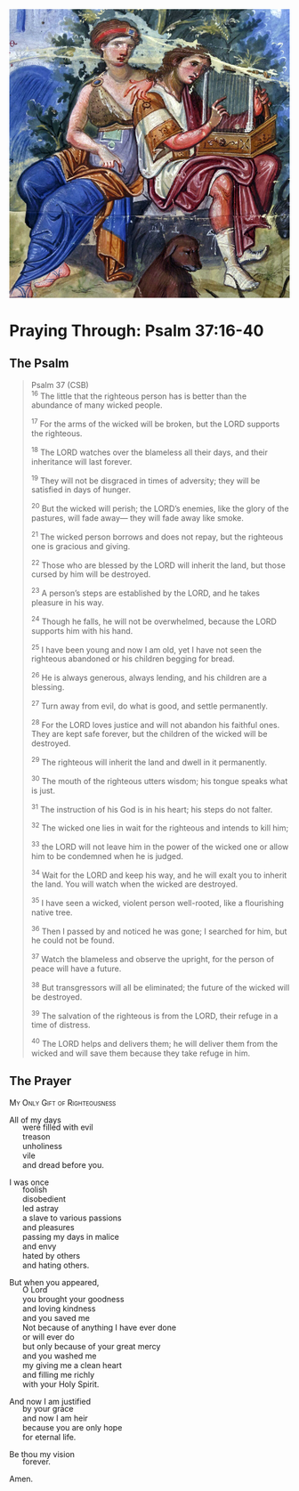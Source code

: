 <img class="intro-right" src="../images/art-paris-psalter.jpg">

<style>
  li {list-style-type: none;}
  p + ul {
    margin-top: -18px;
}
</style>

# Praying Through: Psalm 37:16-40

## The Psalm

>Psalm 37 (CSB)  
><sup>16</sup> The little that the righteous person has is better than the abundance of many wicked people. 
>
><sup>17</sup> For the arms of the wicked will be broken, but the LORD supports the righteous. 
>
><sup>18</sup> The LORD watches over the blameless all their days, and their inheritance will last forever. 
>
><sup>19</sup> They will not be disgraced in times of adversity; they will be satisfied in days of hunger. 
>
><sup>20</sup> But the wicked will perish; the LORD’s enemies, like the glory of the pastures, will fade away— they will fade away like smoke. 
>
><sup>21</sup> The wicked person borrows and does not repay, but the righteous one is gracious and giving. 
>
><sup>22</sup> Those who are blessed by the LORD will inherit the land, but those cursed by him will be destroyed. 
>
><sup>23</sup> A person’s steps are established by the LORD, and he takes pleasure in his way. 
>
><sup>24</sup> Though he falls, he will not be overwhelmed, because the LORD supports him with his hand. 
>
><sup>25</sup> I have been young and now I am old, yet I have not seen the righteous abandoned or his children begging for bread. 
>
><sup>26</sup> He is always generous, always lending, and his children are a blessing. 
>
><sup>27</sup> Turn away from evil, do what is good, and settle permanently. 
>
><sup>28</sup> For the LORD loves justice and will not abandon his faithful ones. They are kept safe forever, but the children of the wicked will be destroyed. 
>
><sup>29</sup> The righteous will inherit the land and dwell in it permanently. 
>
><sup>30</sup> The mouth of the righteous utters wisdom; his tongue speaks what is just. 
>
><sup>31</sup> The instruction of his God is in his heart; his steps do not falter. 
>
><sup>32</sup> The wicked one lies in wait for the righteous and intends to kill him; 
>
><sup>33</sup> the LORD will not leave him in the power of the wicked one or allow him to be condemned when he is judged. 
>
><sup>34</sup> Wait for the LORD and keep his way, and he will exalt you to inherit the land. You will watch when the wicked are destroyed. 
>
><sup>35</sup> I have seen a wicked, violent person well-rooted, like a flourishing native tree. 
>
><sup>36</sup> Then I passed by and noticed he was gone; I searched for him, but he could not be found. 
>
><sup>37</sup> Watch the blameless and observe the upright, for the person of peace will have a future. 
>
><sup>38</sup> But transgressors will all be eliminated; the future of the wicked will be destroyed. 
>
><sup>39</sup> The salvation of the righteous is from the LORD, their refuge in a time of distress. 
>
><sup>40</sup> The LORD helps and delivers them; he will deliver them from the wicked and will save them because they take refuge in him.

## The Prayer

<div style="font-variant: small-caps;">
My Only Gift of Righteousness
</div>

All of my days
* were filled with evil
* treason
* unholiness
* vile
* and dread before you.

I was once
* foolish
* disobedient
* led astray
* a slave to various passions
* and pleasures
* passing my days in malice
* and envy
* hated by others
* and hating others.

But when you appeared,
* O Lord
* you brought your goodness
* and loving kindness
* and you saved me
* Not because of anything I have ever done
* or will ever do
* but only because of your great mercy
* and you washed me
* my giving me a clean heart
* and filling me richly
* with your Holy Spirit.

And now I am justified
* by your grace
* and now I am heir
* because you are only hope
* for eternal life.

Be thou my vision
* forever.

Amen.
